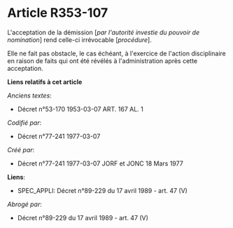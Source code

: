 # Article R353-107

L'acceptation de la démission [*par l'autorité investie du pouvoir de nomination*] rend celle-ci irrévocable [*procédure*].

Elle ne fait pas obstacle, le cas échéant, à l'exercice de l'action disciplinaire en raison de faits qui ont été révélés à
l'administration après cette acceptation.

**Liens relatifs à cet article**

_Anciens textes_:

  - Décret n°53-170 1953-03-07 ART. 167 AL. 1

_Codifié par_:

  - Décret n°77-241 1977-03-07

_Créé par_:

  - Décret n°77-241 1977-03-07 JORF et JONC 18 Mars 1977

**Liens**:

  - SPEC_APPLI: Décret n°89-229 du 17 avril 1989 - art. 47 (V)

_Abrogé par_:

  - Décret n°89-229 du 17 avril 1989 - art. 47 (V)

